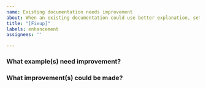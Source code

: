 ```yaml
---
name: Existing documentation needs improvement
about: When an existing documentation could use better explanation, setup steps, clarity, etc.
title: "[Fixup]"
labels: enhancement
assignees: ''

---
```


### What example(s) need improvement?


### What improvement(s) could be made?
